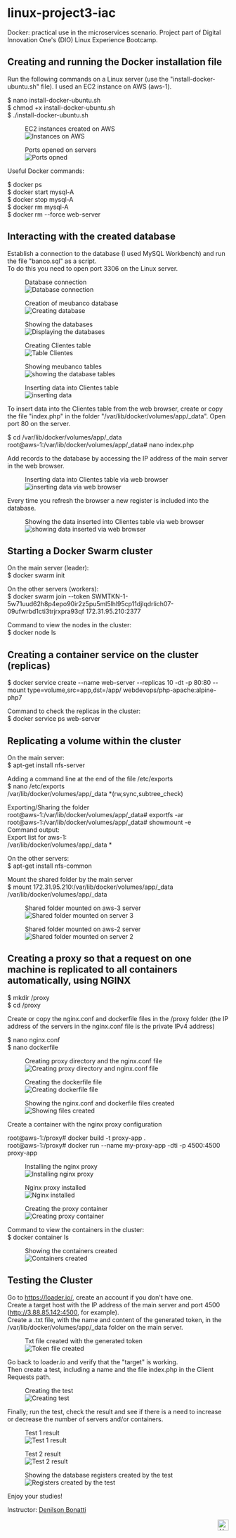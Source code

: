 # linux-project3-iac
Docker: practical use in the microservices scenario. Project part of Digital Innovation One's (DIO) Linux Experience Bootcamp.

## Creating and running the Docker installation file

Run the following commands on a Linux server (use the "install-docker-ubuntu.sh" file). I used an EC2 instance on AWS (aws-1).

$ nano install-docker-ubuntu.sh<br />
$ chmod +x install-docker-ubuntu.sh<br />
$ ./install-docker-ubuntu.sh<br />

<figure>
    <figcaption>EC2 instances created on AWS</figcaption>
    <img src="./img/image25.png"
         alt="Instances on AWS">
</figure>

<figure>
    <figcaption>Ports opened on servers</figcaption>
    <img src="./img/image24.png"
         alt="Ports opned">
</figure>

Useful Docker commands:

$ docker ps<br />
$ docker start mysql-A<br />
$ docker stop mysql-A<br />
$ docker rm mysql-A<br />
$ docker rm --force web-server<br />

## Interacting with the created database

Establish a connection to the database (I used MySQL Workbench) and run the file "banco.sql" as a script.<br />
To do this you need to open port 3306 on the Linux server.

<figure>
    <figcaption>Database connection</figcaption>
    <img src="./img/image1.png"
         alt="Database connection">
</figure>

<figure>
    <figcaption>Creation of meubanco database</figcaption>
    <img src="./img/image2.png"
         alt="Creating database">
</figure>

<figure>
    <figcaption>Showing the databases</figcaption>
    <img src="./img/image3.png"
         alt="Displaying the databases">
</figure>

<figure>
    <figcaption>Creating Clientes table</figcaption>
    <img src="./img/image5.png"
         alt="Table Clientes">
</figure>

<figure>
    <figcaption>Showing meubanco tables</figcaption>
    <img src="./img/image4.png"
         alt="showing the database tables">
</figure>

<figure>
    <figcaption>Inserting data into Clientes table</figcaption>
    <img src="./img/image7.png"
         alt="inserting data">
</figure>

To insert data into the Clientes table from the web browser, create or copy the file "index.php" in the folder "/var/lib/docker/volumes/app/_data". Open port 80 on the server.

$ cd /var/lib/docker/volumes/app/_data<br />
root@aws-1:/var/lib/docker/volumes/app/_data# nano index.php

Add records to the database by accessing the IP address of the main server in the web browser.

<figure>
    <figcaption>Inserting data into Clientes table via web browser</figcaption>
    <img src="./img/image8.png"
         alt="inserting data via web browser">
</figure>

Every time you refresh the browser a new register is included into the database.

<figure>
    <figcaption>Showing the data inserted into Clientes table via web browser</figcaption>
    <img src="./img/image9.png"
         alt="showing data inserted via web browser">
</figure>

## Starting a Docker Swarm cluster

On the main server (leader):<br />
$ docker swarm init

On the other servers (workers):<br />
$ docker swarm join --token SWMTKN-1-5w71uud62h8p4epo90ir2z5pu5ml5lhl95cp11djlqdrlich07-09ufwrbd1cti3trjrxpra93qf 172.31.95.210:2377

Command to view the nodes in the cluster:<br />
$ docker node ls

## Creating a container service on the cluster (replicas)

$ docker service create --name web-server --replicas 10 -dt -p 80:80 --mount type=volume,src=app,dst=/app/ webdevops/php-apache:alpine-php7

Command to check the replicas in the cluster:<br />
$ docker service ps web-server

## Replicating a volume within the cluster

On the main server:<br />
$ apt-get install nfs-server

Adding a command line at the end of the file /etc/exports<br />
$ nano /etc/exports<br />
/var/lib/docker/volumes/app/_data *(rw,sync,subtree_check)

Exporting/Sharing the folder<br />
root@aws-1:/var/lib/docker/volumes/app/_data# exportfs -ar<br />
root@aws-1:/var/lib/docker/volumes/app/_data# showmount -e<br />
Command output:<br />
Export list for aws-1:<br />
/var/lib/docker/volumes/app/_data *

On the other servers:<br />
$ apt-get install nfs-common

Mount the shared folder by the main server<br />
$ mount 172.31.95.210:/var/lib/docker/volumes/app/_data /var/lib/docker/volumes/app/_data

<figure>
    <figcaption>Shared folder mounted on aws-3 server</figcaption>
    <img src="./img/image10.png"
         alt="Shared folder mounted on server 3">
</figure>

<figure>
    <figcaption>Shared folder mounted on aws-2 server</figcaption>
    <img src="./img/image11.png"
         alt="Shared folder mounted on server 2">
</figure>

## Creating a proxy so that a request on one machine is replicated to all containers automatically, using NGINX

$ mkdir /proxy<br />
$ cd /proxy

Create or copy the nginx.conf and dockerfile files in the /proxy folder (the IP address of the servers 
in the nginx.conf file is the private IPv4 address)

$ nano nginx.conf<br />
$ nano dockerfile

<figure>
    <figcaption>Creating proxy directory and the nginx.conf file</figcaption>
    <img src="./img/image12.png"
         alt="Creating proxy directory and nginx.conf file">
</figure>

<figure>
    <figcaption>Creating the dockerfile file</figcaption>
    <img src="./img/image13.png"
         alt="Creating dockerfile file">
</figure>

<figure>
    <figcaption>Showing the nginx.conf and dockerfile files created</figcaption>
    <img src="./img/image14.png"
         alt="Showing files created">
</figure>

Create a container with the nginx proxy configuration

root@aws-1:/proxy# docker build -t proxy-app .<br />
root@aws-1:/proxy# docker run --name my-proxy-app -dti -p 4500:4500 proxy-app

<figure>
    <figcaption>Installing the nginx proxy</figcaption>
    <img src="./img/image15.png"
         alt="Installing nginx proxy">
</figure>

<figure>
    <figcaption>Nginx proxy installed</figcaption>
    <img src="./img/image16.png"
         alt="Nginx installed">
</figure>

<figure>
    <figcaption>Creating the proxy container</figcaption>
    <img src="./img/image17.png"
         alt="Creating proxy container">
</figure>

Command to view the containers in the cluster:<br />
$ docker container ls

<figure>
    <figcaption>Showing the containers created</figcaption>
    <img src="./img/image18.png"
         alt="Containers created">
</figure>

## Testing the Cluster

Go to https://loader.io/, create an account if you don't have one.<br />
Create a target host with the IP address of the main server and port 4500 (http://3.88.85.142:4500, for example).<br />
Create a .txt file, with the name and content of the generated token, in the /var/lib/docker/volumes/app/_data 
folder on the main server.<br />

<figure>
    <figcaption>Txt file created with the generated token</figcaption>
    <img src="./img/image19.png"
         alt="Token file created">
</figure>

Go back to loader.io and verify that the "target" is working.<br />
Then create a test, including a name and the file index.php in the Client Requests path.<br />

<figure>
    <figcaption>Creating the test</figcaption>
    <img src="./img/image20.png"
         alt="Creating test">
</figure>

Finally; run the test, check the result and see if there is a need to increase or decrease the number of servers and/or containers.

<figure>
    <figcaption>Test 1 result</figcaption>
    <img src="./img/image21.png"
         alt="Test 1 result">
</figure>

<figure>
    <figcaption>Test 2 result</figcaption>
    <img src="./img/image22.png"
         alt="Test 2 result">
</figure>

<figure>
    <figcaption>Showing the database registers created by the test</figcaption>
    <img src="./img/image23.png"
         alt="Registers created by the test">
</figure>

Enjoy your studies!

Instructor: [Denilson Bonatti](https://www.linkedin.com/in/denilsonbonatti/)

<div align="right">
  <a href="#top">
    <img alt="Up" height="25" src="https://raw.githubusercontent.com/FortAwesome/Font-Awesome/6.x/svgs/solid/angle-up.svg">
  </a>
</div>
